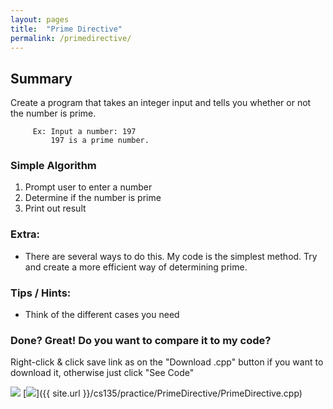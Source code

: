 ```yaml
---
layout: pages
title:  "Prime Directive"
permalink: /primedirective/
---
```


## Summary 

Create a program that takes an integer input and tells you whether or not the number is prime.

         Ex: Input a number: 197
             197 is a prime number.
   
### Simple Algorithm
1. Prompt user to enter a number
2. Determine if the number is prime
3. Print out result

### Extra:
* There are several ways to do this. My code is the simplest method. Try and create a more efficient way of determining prime.
         
### Tips / Hints:
- Think of the different cases you need

### Done? Great! Do you want to compare it to my code?
Right-click & click save link as on the "Download .cpp" button if you want to download it, otherwise just click "See Code"

[<img src="https://dabuttonfactory.com/button.png?t=See+Code&f=Roboto&ts=24&tc=444&hp=20&vp=8&c=5&bgt=unicolored&bgc=9ddcff&be=1">](https://jeungsook.github.io/cs135/primedirectivecode/) [<img src="https://dabuttonfactory.com/button.png?t=Download+.cpp&f=Roboto&ts=24&tc=444&hp=20&vp=8&c=5&bgt=unicolored&bgc=9ddcff&be=1">]({{ site.url }}/cs135/practice/PrimeDirective/PrimeDirective.cpp)
